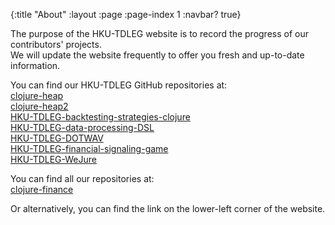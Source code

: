 {:title "About"
 :layout :page
 :page-index 1
 :navbar? true}

The purpose of the HKU-TDLEG website is to record the progress of our contributors' projects.<br/>
We will update the website frequently to offer you fresh and up-to-date information.

You can find our HKU-TDLEG GitHub repositories at:<br/>
[clojure-heap](https://github.com/clojure-finance/clojure-heap)<br/>
[clojure-heap2](https://github.com/clojure-finance/clojure-heap2)<br/>
[HKU-TDLEG-backtesting-strategies-clojure](https://github.com/clojure-finance/HKU-TDLEG-backtesting-strategies-clojure)<br/>
[HKU-TDLEG-data-processing-DSL](https://github.com/clojure-finance/HKU-TDLEG-data-processing-DSL)<br/>
[HKU-TDLEG-DOTWAV](https://github.com/clojure-finance/HKU-TDLEG-DOTWAV)<br/>
[HKU-TDLEG-financial-signaling-game](https://github.com/clojure-finance/HKU-TDLEG-financial-signaling-game)<br/>
[HKU-TDLEG-WeJure](https://github.com/clojure-finance/HKU-TDLEG-WeJure)<br/>

You can find all our repositories at:<br/>
[clojure-finance](https://github.com/clojure-finance)

Or alternatively, you can find the link on the lower-left corner of the website.